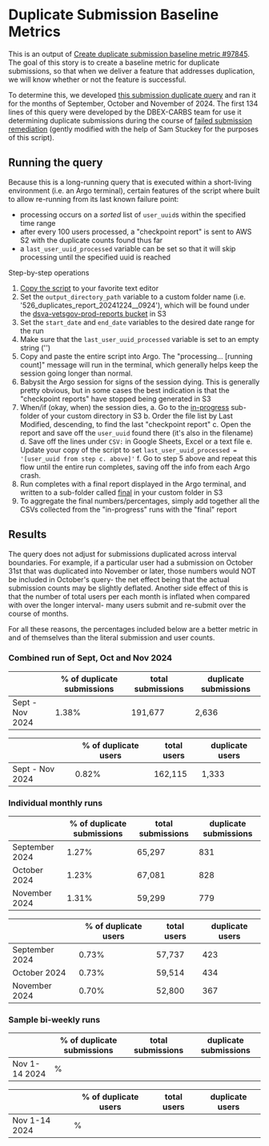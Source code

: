 # Duplicate Submission Baseline Metrics

This is an output of [Create duplicate submission baseline metric #97845](https://github.com/department-of-veterans-affairs/va.gov-team/issues/97845). The goal of this story is to create a baseline metric for duplicate submissions, so that when we deliver a feature that addresses duplication, we will know whether or not the feature is successful.

To determine this, we developed [this submission duplicate query](https://github.com/department-of-veterans-affairs/va.gov-team-sensitive/blob/master/teams/benefits/scripts/526/super-duper-duped-user-submissions-reporter.rb) and ran it for the months of September, October and November of 2024. The first 134 lines of this query were developed by the DBEX-CARBS team for use it determining duplicate submissions during the course of [failed submission remediation](https://github.com/department-of-veterans-affairs/va.gov-team/blob/master/products/disability/526ez/engineering_research/deduplicating_526_submissions.md?plain=1) (gently modified with the help of Sam Stuckey for the purposes of this script).

## Running the query

Because this is a long-running query that is executed within a short-living environment (i.e. an Argo terminal), certain features of the script where built to allow re-running from its last known failure point:
- processing occurs on a _sorted_ list of `user_uuid`s within the specified time range
- after every 100 users processed, a "checkpoint report" is sent to AWS S2 with the duplicate counts found thus far
- a `last_user_uuid_processed` variable can be set so that it will skip processing until the specified uuid is reached

Step-by-step operations 
1. [Copy the script](https://github.com/department-of-veterans-affairs/va.gov-team-sensitive/blob/master/teams/benefits/scripts/526/super-duper-duped-user-submissions-reporter.rb) to your favorite text editor
2. Set the `output_directory_path` variable to a custom folder name (i.e. '526_duplicates_report_20241224__0924'), which will be found under the [dsva-vetsgov-prod-reports bucket](https://us-gov-west-1.console.amazonaws-us-gov.com/s3/buckets/dsva-vetsgov-prod-reports?region=us-gov-west-1&prefix=526_duplicates_report_20241224__0924/&showversions=false) in S3
3. Set the `start_date` and `end_date` variables to the desired date range for the run
4. Make sure that the `last_user_uuid_processed` variable is set to an empty string ('')
5. Copy and paste the entire script into Argo. The "processing... [running count]" message will run in the terminal, which generally helps keep the session going longer than normal.
6. Babysit the Argo session for signs of the session dying. This is generally pretty obvious, but in some cases the best indication is that the "checkpoint reports" have stopped being generated in S3
7. When/if (okay, when) the session dies,
   a. Go to the [in-progress](https://us-gov-west-1.console.amazonaws-us-gov.com/s3/buckets/dsva-vetsgov-prod-reports?region=us-gov-west-1&prefix=526_duplicates_report_20241224__0924/in_progress/&showversions=false) sub-folder of your custom directory in S3
   b. Order the file list by Last Modified, descending, to find the last "checkpoint report"
   c. Open the report and save off the `user_uuid` found there (it's also in the filename)
   d. Save off the lines under `CSV:` in Google Sheets, Excel or a text file
   e. Update your copy of the script to set `last_user_uuid_processed = '[user_uuid from step c. above]'`
   f. Go to step 5 above and repeat this flow until the entire run completes, saving off the info from each Argo crash.
9. Run completes with a final report displayed in the Argo terminal, and written to a sub-folder called [final](https://us-gov-west-1.console.amazonaws-us-gov.com/s3/buckets/dsva-vetsgov-prod-reports?region=us-gov-west-1&prefix=526_duplicates_report_20241224__0924/final/&showversions=false) in your custom folder in S3
10. To aggregate the final numbers/percentages, simply add together all the CSVs collected from the "in-progress" runs with the "final" report

## Results

The query does not adjust for submissions duplicated across interval boundaries. For example, if a particular user had a submission on October 31st that was duplicated into November or later, those numbers would NOT be included in October's query- the net effect being that the actual submission counts may be slightly deflated. Another side effect of this is that the number of total users per each month is inflated when compared with over the longer interval- many users submit and re-submit over the course of months.

For all these reasons, the percentages included below are a better metric in and of themselves than the literal submission and user counts.

### Combined run of Sept, Oct and Nov 2024

|                |% of duplicate submissions |total submissions |duplicate submissions |
|----------------|---------------------------|------------------|----------------------|
|Sept - Nov 2024 |1.38%                      |191,677           |2,636                 |

|                |% of duplicate users |total users |duplicate users |
|----------------|---------------------|------------|----------------|
|Sept - Nov 2024 |0.82%                |162,115     |1,333           |

### Individual monthly runs

|                |% of duplicate submissions |total submissions |duplicate submissions |
|----------------|---------------------------|------------------|----------------------|
|September 2024  |1.27%                      |65,297            |831                   |
|October 2024    |1.23%                      |67,081            |828                   |
|November 2024   |1.31%                      |59,299            |779                   |

|                |% of duplicate users |total users |duplicate users |
|----------------|---------------------|------------|----------------|
|September 2024  |0.73%                |57,737      |423             |
|October 2024    |0.73%                |59,514      |434             |
|November 2024   |0.70%                |52,800      |367             |

### Sample bi-weekly runs

|                |% of duplicate submissions |total submissions |duplicate submissions |
|----------------|---------------------------|------------------|----------------------|
|Nov 1-14 2024   |%                      |            |                   |

|                |% of duplicate users |total users |duplicate users |
|----------------|---------------------|------------|----------------|
|Nov 1-14 2024   |%                |     |             |
